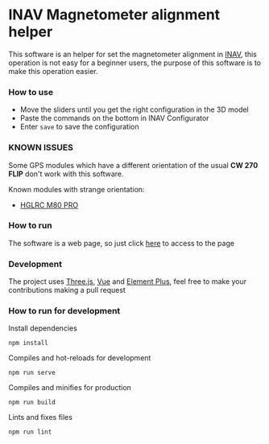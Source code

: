 # INAV Magnetometer alignment helper

This software is an helper for set the magnetometer alignment in [INAV](https://github.com/iNavFlight/inav),
this operation is not easy for a beginner users, the purpose of this software is to make this operation easier.

### How to use

- Move the sliders until you get the right configuration in the 3D model
- Paste the commands on the bottom in INAV Configurator
- Enter `save` to save the configuration

### KNOWN ISSUES
Some GPS modules which have a different orientation of the usual **CW 270 FLIP** don't work with this software. 

Known modules with strange orientation:
- [HGLRC M80 PRO](https://it.banggood.com/custlink/vvvYnWKpCs)

### How to run

The software is a web page, so just click [here](https://kernel-machine.github.io/INavMagAlignHelper/) to access to the page

### Development

The project uses [Three.js](https://github.com/mrdoob/three.js/), [Vue](https://vuejs.org/) and
[Element Plus](https://element-plus.org/en-US/), feel free to make your contributions making a pull request

### How to run for development

Install dependencies

```
npm install
```

Compiles and hot-reloads for development

```
npm run serve
```

Compiles and minifies for production

```
npm run build
```

Lints and fixes files

```
npm run lint
```

